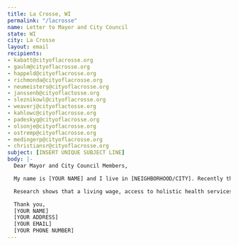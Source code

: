 ```yaml
---
title: La Crosse, WI
permalink: "/lacrosse"
name: Letter to Mayor and City Council
state: WI
city: La Crosse
layout: email
recipients:
- kabatt@cityoflacrosse.org
- gaulm@cityoflacrosse.org
- happeld@cityoflacrosse.org
- richmonda@cityoflacrosse.org
- neumeisters@cityoflacrosse.org
- janssenb@cityoflactosse.org
- sleznikowl@cityoflacrosse.org
- weaverj@cityoflactosse.org
- kahlowc@cityoflacrosse.org
- padeskyg@cityoflacrosse.org
- olsonje@cityoflacrosse.org
- ostremp@cityoflacrosse.org
- medingerp@cityoflacrosse.org
- christiansr@cityoflacrosse.org
subject: [INSERT UNIQUE SUBJECT LINE]
body: |-
  Dear Mayor and City Council Members,

  My name is [YOUR NAME] and I live in [NEIGHBORHOOD/CITY]. Recently the city of La Crosse added a website to display ‘transparency in policing.’ While I applaud the willingness to listen to protesters and add a measure like this, we in the community are well aware that with such serious issues in our city, state, and country, more serious measures must be taken. That is why I am asking that the La Crosse Council make a more overt and visible commitment to racial justice by reallocating law enforcement funding towards city welfare programs that provide support for those most vulnerable in our community, and programs that facilitate the dismantling of racial and class inequality.

  Research shows that a living wage, access to holistic health services and treatment, educational opportunity, and stable housing are far more successful at promoting community safety than police or prisons. As such, I demand more aggressive financial support be directed to those areas. I also urge the La Crosse Council to enact legislation that holds police accountable and to overturn policies that allow police to engage in unlawful behavior with impunity. People are marching in the streets because they know that these actions will result in a healthier, more just society. Can I count on your focus on social service programs?

  Thank you,
  [YOUR NAME]
  [YOUR ADDRESS]
  [YOUR EMAIL]
  [YOUR PHONE NUMBER]
---
```

